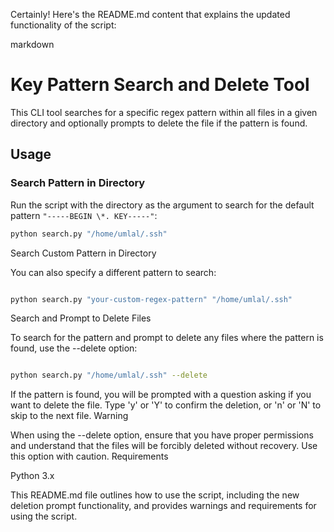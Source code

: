 Certainly! Here's the README.md content that explains the updated functionality of the script:

markdown

# Key Pattern Search and Delete Tool

This CLI tool searches for a specific regex pattern within all files in a given directory and optionally prompts to delete the file if the pattern is found.

## Usage

### Search Pattern in Directory

Run the script with the directory as the argument to search for the default pattern `"-----BEGIN \*. KEY-----"`:

```bash
python search.py "/home/umlal/.ssh"
```
Search Custom Pattern in Directory

You can also specify a different pattern to search:

```bash

python search.py "your-custom-regex-pattern" "/home/umlal/.ssh"
```
Search and Prompt to Delete Files

To search for the pattern and prompt to delete any files where the pattern is found, use the --delete option:

```bash

python search.py "/home/umlal/.ssh" --delete
```
If the pattern is found, you will be prompted with a question asking if you want to delete the file. Type 'y' or 'Y' to confirm the deletion, or 'n' or 'N' to skip to the next file.
Warning

When using the --delete option, ensure that you have proper permissions and understand that the files will be forcibly deleted without recovery. Use this option with caution.
Requirements

Python 3.x


This README.md file outlines how to use the script, including the new deletion prompt functionality, and provides warnings and requirements for using the script.

